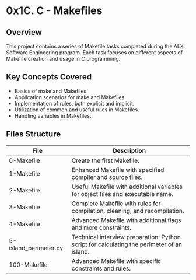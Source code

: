 # 0x1C. C - Makefiles

## Overview

This project contains a series of Makefile tasks completed during the ALX Software Engineering program. Each task focuses on different aspects of Makefile creation and usage in C programming.

## Key Concepts Covered

- Basics of make and Makefiles.
- Application scenarios for make and Makefiles.
- Implementation of rules, both explicit and implicit.
- Utilization of common and useful rules in Makefiles.
- Handling variables in Makefiles.

## Files Structure

| File       | Description                                                    |
|---------------|----------------------------------------------------------------|
| 0-Makefile    | Create the first Makefile.                                    |
| 1-Makefile    | Enhanced Makefile with specified compiler and source files.    |
| 2-Makefile    | Useful Makefile with additional variables for object files and executable name. |
| 3-Makefile    | Complete Makefile with rules for compilation, cleaning, and recompilation. |
| 4-Makefile    | Advanced Makefile with additional flags and more constraints.  |
| 5-island_perimeter.py | Technical interview preparation: Python script for calculating the perimeter of an island. |
| 100-Makefile  | Advanced Makefile with specific constraints and rules.        |
